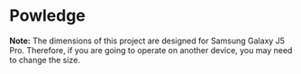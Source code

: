 # Powledge
**Note:** The dimensions of this project are designed for Samsung Galaxy J5 Pro. Therefore, if you are going to operate on another device, you may need to change the size.
